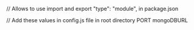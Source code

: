 // Allows to use import and export
"type": "module", in package.json

// Add these values in config.js file in root directory
PORT
mongoDBURL
